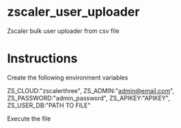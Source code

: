 # zscaler_user_uploader
Zscaler bulk user uploader from csv file

# Instructions

Create the following environment variables

ZS_CLOUD:"zscalerthree",
ZS_ADMIN:"admin@email.com",
ZS_PASSWORD:"admin_password",
ZS_APIKEY:"APIKEY",
ZS_USER_DB:"PATH TO FILE"

Execute the file